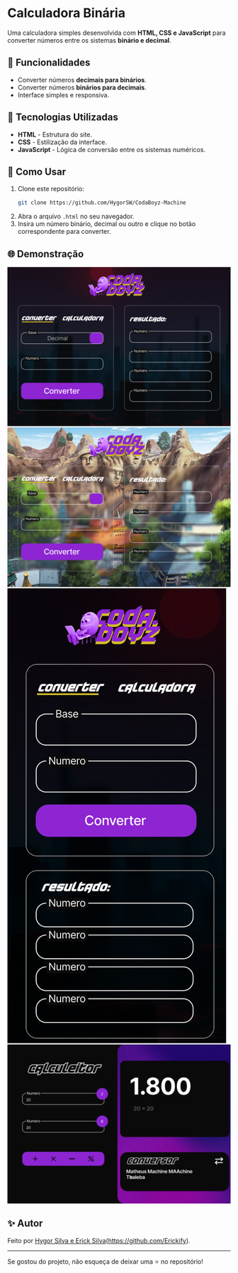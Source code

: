 # Calculadora Binária

Uma calculadora simples desenvolvida com **HTML, CSS e JavaScript** para converter números entre os sistemas **binário e decimal**.

## 🌟 Funcionalidades

- Converter números **decimais para binários**.
- Converter números **binários para decimais**.
- Interface simples e responsiva.

## 📝 Tecnologias Utilizadas

- **HTML** - Estrutura do site.
- **CSS** - Estilização da interface.
- **JavaScript** - Lógica de conversão entre os sistemas numéricos.

## 🔄 Como Usar

1. Clone este repositório:
   ```bash
   git clone https://github.com/HygorSW/CodaBoyz-Machine
   ```
2. Abra o arquivo `.html` no seu navegador.
3. Insira um número binário, decimal ou outro e clique no botão correspondente para converter.

## 🌐 Demonstração
![Captura de Tela](./prototipos/Tela2.png) 
![Captura de Tela](./prototipos/Tela1.png)
![Captura de Tela](./prototipos/mobile.png)
![Captura de Tela](./prototipos/TelaCalcu.png)




## ✨ Autor

Feito por [Hygor Silva e Erick Silva](https://github.com/HygorSW)(https://github.com/Erickify).

---

Se gostou do projeto, não esqueça de deixar uma ⭐ no repositório!
